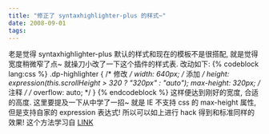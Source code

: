 ```yaml
---
title: "修正了 syntaxhighlighter-plus 的样式~"
date: 2008-09-01
tags:
---
```


老是觉得 syntaxhighlighter-plus 默认的样式和现在的模板不是很搭配, 就是觉得宽度稍微窄了点~ 就操刀小改了一下这个插件的样式表. 改动如下:
{% codeblock lang:css %}
.dp-highlighter {
	/* 修改 */
	width: 640px;
	/* 添加 */
	height: expression(this.scrollHeight > 320 ? "320px" : "auto");
	max-height: 320px;
	/* 注释 */
	/* overflow: auto; */
}
{% endcodeblock %}
这样便达到刚好的宽度, 合适的高度. 这里要提及一下从中学了一招~ 就是 IE 不支持 css 的 max-height 属性, 但是支持自家的 expression 表达式! 所以可以如上进行 hack 得到和标准同样的效果! 这个方法学习自 <a href="http://perishablepress.com/press/2007/01/16/maximum-and-minimum-height-and-width-in-internet-explorer/" target="_blank">LINK</a>
